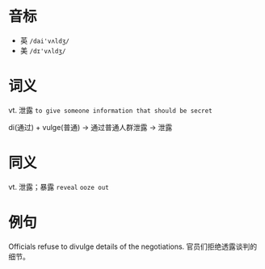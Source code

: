 # 音标

- 英 `/dai'vʌldʒ/`
- 美 `/dɪ'vʌldʒ/`

# 词义

vt. 泄露
`to give someone information that should be secret`



di(通过) + vulge(普通) → 通过普通人群泄露 → 泄露

# 同义

vt. 泄露；暴露
`reveal` `ooze out`

# 例句

Officials refuse to divulge details of the negotiations.
官员们拒绝透露谈判的细节。


